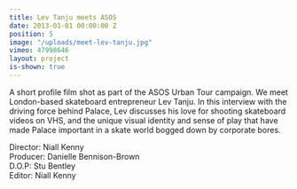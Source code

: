 ```yaml
---
title: Lev Tanju meets ASOS
date: 2013-01-01 00:00:00 Z
position: 5
image: "/uploads/meet-lev-tanju.jpg"
vimeo: 47998646
layout: project
is-shown: true
---
```


A short profile film shot as part of the ASOS Urban Tour campaign. We meet London-based skateboard entrepreneur Lev Tanju. In this interview with the driving force behind Palace, Lev discusses his love for shooting skateboard videos on VHS, and the unique visual identity and sense of play that have made Palace important in a skate world bogged down by corporate bores.

Director: Niall Kenny  
Producer: Danielle Bennison-Brown  
D.O.P: Stu Bentley  
Editor: Niall Kenny  